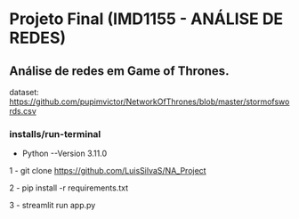 # Projeto Final (IMD1155 - ANÁLISE DE REDES)

 ## Análise de redes em Game of Thrones.
dataset: https://github.com/pupimvictor/NetworkOfThrones/blob/master/stormofswords.csv

### installs/run-terminal
- Python --Version 3.11.0

1 - git clone https://github.com/LuisSilvaS/NA_Project

2 - pip install -r requirements.txt

3 - streamlit run app.py 
